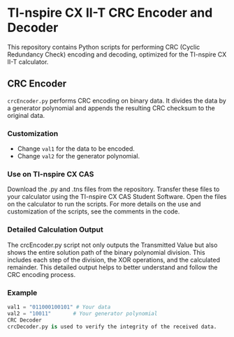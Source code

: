 # TI-nspire CX II-T CRC Encoder and Decoder

This repository contains Python scripts for performing CRC (Cyclic Redundancy Check) encoding and decoding, optimized for the TI-nspire CX II-T calculator.

## CRC Encoder

`crcEncoder.py` performs CRC encoding on binary data. It divides the data by a generator polynomial and appends the resulting CRC checksum to the original data.

### Customization

- Change `val1` for the data to be encoded.
- Change `val2` for the generator polynomial.

### Use on TI-nspire CX CAS
Download the .py and .tns files from the repository.
Transfer these files to your calculator using the TI-nspire CX CAS Student Software.
Open the files on the calculator to run the scripts.
For more details on the use and customization of the scripts, see the comments in the code.

### Detailed Calculation Output
The crcEncoder.py script not only outputs the Transmitted Value but also shows the entire solution path of the binary polynomial division. This includes each step of the division, the XOR operations, and the calculated remainder. This detailed output helps to better understand and follow the CRC encoding process.

### Example

```python
val1 = "011000100101" # Your data
val2 = "10011"       # Your generator polynomial
CRC Decoder
crcDecoder.py is used to verify the integrity of the received data.

